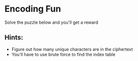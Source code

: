 # Encoding Fun

Solve the puzzle below and you'll get a reward
## Hints:
* Figure out how many unique characters are in the ciphertext
* You'll have to use brute force to find the index table

<script src="https://gist.github.com/hchan/efbdfc243a013d93129d28422dfe8e7a.js"></script>